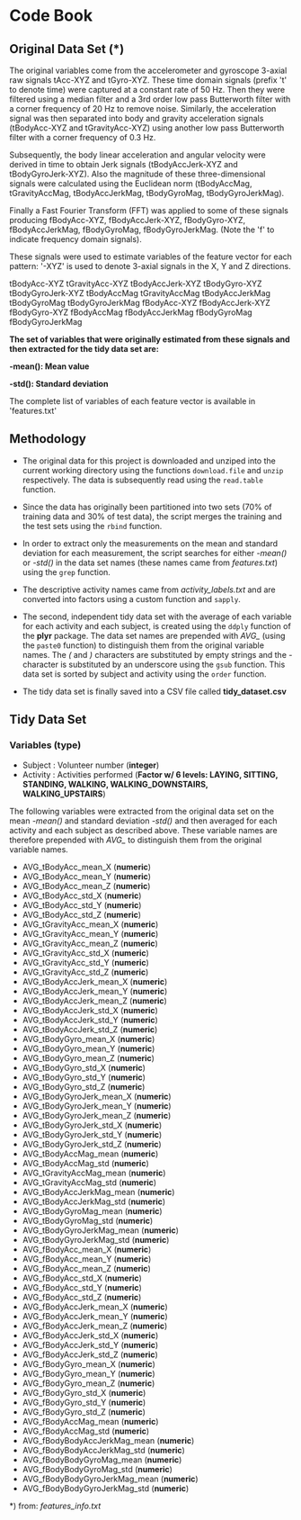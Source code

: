 # Code Book

## Original Data Set (*)

The original variables come from the accelerometer and gyroscope 3-axial raw signals tAcc-XYZ and tGyro-XYZ. These time domain signals (prefix 't' to denote time) were captured at a constant rate of 50 Hz. Then they were filtered using a median filter and a 3rd order low pass Butterworth filter with a corner frequency of 20 Hz to remove noise. Similarly, the acceleration signal was then separated into body and gravity acceleration signals (tBodyAcc-XYZ and tGravityAcc-XYZ) using another low pass Butterworth filter with a corner frequency of 0.3 Hz. 

Subsequently, the body linear acceleration and angular velocity were derived in time to obtain Jerk signals (tBodyAccJerk-XYZ and tBodyGyroJerk-XYZ). Also the magnitude of these three-dimensional signals were calculated using the Euclidean norm (tBodyAccMag, tGravityAccMag, tBodyAccJerkMag, tBodyGyroMag, tBodyGyroJerkMag). 

Finally a Fast Fourier Transform (FFT) was applied to some of these signals producing fBodyAcc-XYZ, fBodyAccJerk-XYZ, fBodyGyro-XYZ, fBodyAccJerkMag, fBodyGyroMag, fBodyGyroJerkMag. (Note the 'f' to indicate frequency domain signals). 

These signals were used to estimate variables of the feature vector for each pattern:
'-XYZ' is used to denote 3-axial signals in the X, Y and Z directions.

tBodyAcc-XYZ
tGravityAcc-XYZ
tBodyAccJerk-XYZ
tBodyGyro-XYZ
tBodyGyroJerk-XYZ
tBodyAccMag
tGravityAccMag
tBodyAccJerkMag
tBodyGyroMag
tBodyGyroJerkMag
fBodyAcc-XYZ
fBodyAccJerk-XYZ
fBodyGyro-XYZ
fBodyAccMag
fBodyAccJerkMag
fBodyGyroMag
fBodyGyroJerkMag

**The set of variables that were originally estimated from these signals and then extracted for the tidy data set are:**

**-mean(): Mean value**

**-std(): Standard deviation**


The complete list of variables of each feature vector is available in 'features.txt'

## Methodology

* The original data for this project is downloaded and unziped into the current working directory using the functions `download.file` and `unzip` respectively. The data is subsequently read using the `read.table` function.

* Since the data has originally been partitioned into two sets (70% of training data and 30% of test data), the script merges the training and the test sets using the `rbind` function.

* In order to extract only the measurements on the mean and standard deviation for each measurement, the script searches for either *-mean()* or *-std()* in the data set names (these names came from _features.txt_) using the `grep` function.

* The descriptive activity names came from *activity_labels.txt* and are converted into factors using a custom function and `sapply`.

* The second, independent tidy data set with the average of each variable for each activity and each subject, is created using the `ddply` function of the **plyr** package. The data set names are prepended with *AVG_* (using the `paste0` function) to distinguish them from the original variable names. The *(* and *)* characters are substituted by empty strings and the *-* character is substituted by an underscore using the `gsub` function. 
This data set is sorted by subject and activity using the `order` function.

* The tidy data set is finally saved into a CSV file called **tidy_dataset.csv**

## Tidy Data Set
### Variables (type)

* Subject  : Volunteer number (**integer**)
* Activity : Activities performed (**Factor w/ 6 levels: LAYING, SITTING, STANDING, WALKING, WALKING_DOWNSTAIRS, WALKING_UPSTAIRS**)

The following variables were extracted from the original data set on the mean *-mean()* and standard deviation *-std()* and then averaged for each activity and each subject as described above. These variable names are therefore prepended with *AVG_* to distinguish them from the original variable names.


* AVG_tBodyAcc_mean_X           (**numeric**)
* AVG_tBodyAcc_mean_Y           (**numeric**)
* AVG_tBodyAcc_mean_Z           (**numeric**)
* AVG_tBodyAcc_std_X            (**numeric**)
* AVG_tBodyAcc_std_Y            (**numeric**)
* AVG_tBodyAcc_std_Z            (**numeric**)
* AVG_tGravityAcc_mean_X        (**numeric**)
* AVG_tGravityAcc_mean_Y        (**numeric**)
* AVG_tGravityAcc_mean_Z        (**numeric**)
* AVG_tGravityAcc_std_X         (**numeric**)
* AVG_tGravityAcc_std_Y         (**numeric**)
* AVG_tGravityAcc_std_Z         (**numeric**)
* AVG_tBodyAccJerk_mean_X       (**numeric**)
* AVG_tBodyAccJerk_mean_Y       (**numeric**)
* AVG_tBodyAccJerk_mean_Z       (**numeric**)
* AVG_tBodyAccJerk_std_X        (**numeric**)
* AVG_tBodyAccJerk_std_Y        (**numeric**)
* AVG_tBodyAccJerk_std_Z        (**numeric**)
* AVG_tBodyGyro_mean_X          (**numeric**)
* AVG_tBodyGyro_mean_Y          (**numeric**)
* AVG_tBodyGyro_mean_Z          (**numeric**)
* AVG_tBodyGyro_std_X           (**numeric**)
* AVG_tBodyGyro_std_Y           (**numeric**)
* AVG_tBodyGyro_std_Z           (**numeric**)
* AVG_tBodyGyroJerk_mean_X      (**numeric**)
* AVG_tBodyGyroJerk_mean_Y      (**numeric**)
* AVG_tBodyGyroJerk_mean_Z      (**numeric**)
* AVG_tBodyGyroJerk_std_X       (**numeric**)
* AVG_tBodyGyroJerk_std_Y       (**numeric**)
* AVG_tBodyGyroJerk_std_Z       (**numeric**)
* AVG_tBodyAccMag_mean          (**numeric**)
* AVG_tBodyAccMag_std           (**numeric**)
* AVG_tGravityAccMag_mean       (**numeric**)
* AVG_tGravityAccMag_std        (**numeric**)
* AVG_tBodyAccJerkMag_mean      (**numeric**)
* AVG_tBodyAccJerkMag_std       (**numeric**)
* AVG_tBodyGyroMag_mean         (**numeric**)
* AVG_tBodyGyroMag_std          (**numeric**)
* AVG_tBodyGyroJerkMag_mean     (**numeric**)
* AVG_tBodyGyroJerkMag_std      (**numeric**)
* AVG_fBodyAcc_mean_X           (**numeric**)
* AVG_fBodyAcc_mean_Y           (**numeric**)
* AVG_fBodyAcc_mean_Z           (**numeric**)
* AVG_fBodyAcc_std_X            (**numeric**)
* AVG_fBodyAcc_std_Y            (**numeric**)
* AVG_fBodyAcc_std_Z            (**numeric**)
* AVG_fBodyAccJerk_mean_X       (**numeric**)
* AVG_fBodyAccJerk_mean_Y       (**numeric**)
* AVG_fBodyAccJerk_mean_Z       (**numeric**)
* AVG_fBodyAccJerk_std_X        (**numeric**)
* AVG_fBodyAccJerk_std_Y        (**numeric**)
* AVG_fBodyAccJerk_std_Z        (**numeric**)
* AVG_fBodyGyro_mean_X          (**numeric**)
* AVG_fBodyGyro_mean_Y          (**numeric**)
* AVG_fBodyGyro_mean_Z          (**numeric**)
* AVG_fBodyGyro_std_X           (**numeric**)
* AVG_fBodyGyro_std_Y           (**numeric**)
* AVG_fBodyGyro_std_Z           (**numeric**)
* AVG_fBodyAccMag_mean          (**numeric**)
* AVG_fBodyAccMag_std           (**numeric**)
* AVG_fBodyBodyAccJerkMag_mean  (**numeric**)
* AVG_fBodyBodyAccJerkMag_std   (**numeric**)
* AVG_fBodyBodyGyroMag_mean     (**numeric**)
* AVG_fBodyBodyGyroMag_std      (**numeric**)
* AVG_fBodyBodyGyroJerkMag_mean (**numeric**)
* AVG_fBodyBodyGyroJerkMag_std  (**numeric**)


*) from: _features_info.txt_